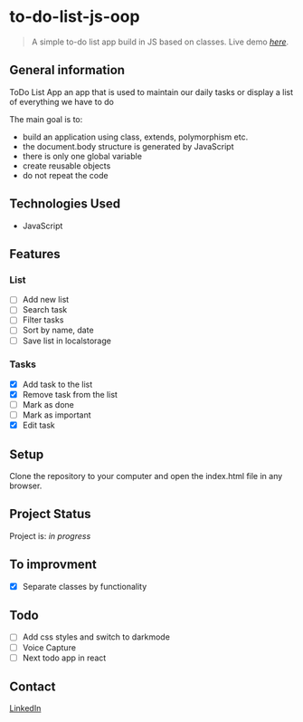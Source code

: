 # to-do-list-js-oop
> A simple to-do list app build in JS based on classes.
> Live demo [_here_](http://#).

## General information

ToDo List App an app that is used to maintain our daily tasks or display a list of everything we have to do

The main goal is to:
- build an application using class, extends, polymorphism etc.
- the document.body structure is generated by JavaScript
- there is only one global variable
- create reusable objects
- do not repeat the code

## Technologies Used

- JavaScript 

## Features

### List

- [ ] Add new list
- [ ] Search task
- [ ] Filter tasks
- [ ] Sort by name, date
- [ ] Save list in localstorage

### Tasks

- [x] Add task to the list 
- [x] Remove task from the list
- [ ] Mark as done
- [ ] Mark as important
- [x] Edit task

<!-- 
## Screenshots
![Example screenshot](./img/screenshot.png) -->

## Setup

Clone the repository to your computer and open the index.html file in any browser.

## Project Status

Project is: _in progress_

## To improvment

- [x]  Separate classes by functionality

## Todo

- [ ] Add css styles and switch to darkmode
- [ ] Voice Capture
- [ ] Next todo app in react

## Contact

[LinkedIn](https://www.linkedin.com/in/lukasz-smolnicki/)




